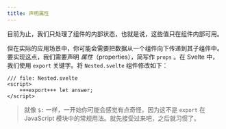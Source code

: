 ```yaml
---
title: 声明属性
---
```


目前为止，我们只处理了组件的内部状态，也就是说，这些值只在组件内部可用。

但在实际的应用场景中，你可能会需要把数据从一个组件向下传递到其子组件中。要实现这点，我们需要声明 _属性_（properties），简写作 `props` 。在 Svelte 中，我们使用 `export` 关键字。将 `Nested.svelte` 组件修改如下：

```svelte
/// file: Nested.svelte
<script>
	+++export+++ let answer;
</script>
```

> 就像 `$:` 一样，一开始你可能会感觉有点奇怪，因为这不是 `export` 在 JavaScript 模块中的常规用法。就先接受过来吧，之后就习惯了。
